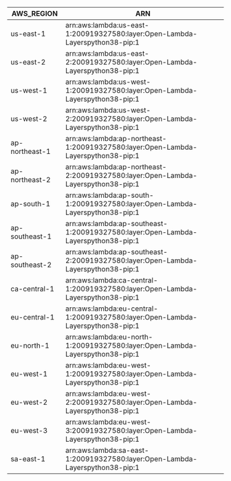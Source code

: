 AWS_REGION      |  ARN
----------------|-----------------------------------------------------------------------------------
us-east-1       |  arn:aws:lambda:us-east-1:200919327580:layer:Open-Lambda-Layerspython38-pip:1
us-east-2       |  arn:aws:lambda:us-east-2:200919327580:layer:Open-Lambda-Layerspython38-pip:1
us-west-1       |  arn:aws:lambda:us-west-1:200919327580:layer:Open-Lambda-Layerspython38-pip:1
us-west-2       |  arn:aws:lambda:us-west-2:200919327580:layer:Open-Lambda-Layerspython38-pip:1
ap-northeast-1  |  arn:aws:lambda:ap-northeast-1:200919327580:layer:Open-Lambda-Layerspython38-pip:1
ap-northeast-2  |  arn:aws:lambda:ap-northeast-2:200919327580:layer:Open-Lambda-Layerspython38-pip:1
ap-south-1      |  arn:aws:lambda:ap-south-1:200919327580:layer:Open-Lambda-Layerspython38-pip:1
ap-southeast-1  |  arn:aws:lambda:ap-southeast-1:200919327580:layer:Open-Lambda-Layerspython38-pip:1
ap-southeast-2  |  arn:aws:lambda:ap-southeast-2:200919327580:layer:Open-Lambda-Layerspython38-pip:1
ca-central-1    |  arn:aws:lambda:ca-central-1:200919327580:layer:Open-Lambda-Layerspython38-pip:1
eu-central-1    |  arn:aws:lambda:eu-central-1:200919327580:layer:Open-Lambda-Layerspython38-pip:1
eu-north-1      |  arn:aws:lambda:eu-north-1:200919327580:layer:Open-Lambda-Layerspython38-pip:1
eu-west-1       |  arn:aws:lambda:eu-west-1:200919327580:layer:Open-Lambda-Layerspython38-pip:1
eu-west-2       |  arn:aws:lambda:eu-west-2:200919327580:layer:Open-Lambda-Layerspython38-pip:1
eu-west-3       |  arn:aws:lambda:eu-west-3:200919327580:layer:Open-Lambda-Layerspython38-pip:1
sa-east-1       |  arn:aws:lambda:sa-east-1:200919327580:layer:Open-Lambda-Layerspython38-pip:1
